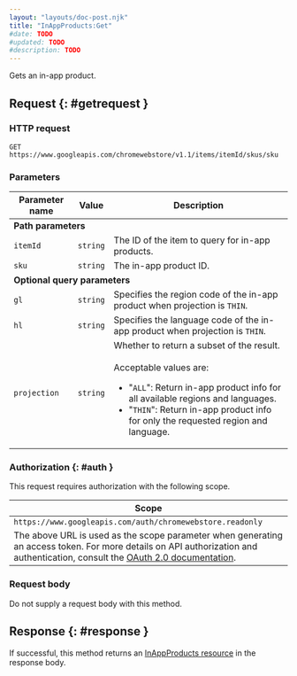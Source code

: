 ```yaml
---
layout: "layouts/doc-post.njk"
title: "InAppProducts:Get"
#date: TODO
#updated: TODO
#description: TODO
---
```


Gets an in-app product.

## Request {: #getrequest }

### HTTP request

```http
GET https://www.googleapis.com/chromewebstore/v1.1/items/itemId/skus/sku
```

### Parameters

<table class="with-borders with-heading-tint"><thead><tr><th>Parameter name</th><th>Value</th><th>Description</th></tr></thead><tbody><tr><td colspan="3"><b>Path parameters</b></td></tr><tr id="itemId"><td><code>itemId</code></td><td><code>string</code></td><td>The ID of the item to query for in-app products.</td></tr><tr id="sku"><td><code>sku</code></td><td><code>string</code></td><td>The in-app product ID.</td></tr><tr><td colspan="3"><b>Optional query parameters</b></td></tr><tr id="gl"><td><code>gl</code></td><td><code>string</code></td><td>Specifies the region code of the in-app product when projection is <code>THIN</code>.</td></tr><tr id="hl"><td><code>hl</code></td><td><code>string</code></td><td>Specifies the language code of the in-app product when projection is <code>THIN</code>.</td></tr><tr id="projection"><td><code>projection</code></td><td><code>string</code></td><td>Whether to return a subset of the result.<br><br>Acceptable values are:<ul><li>"<code>ALL</code>": Return in-app product info for all available regions and languages.</li><li>"<code>THIN</code>": Return in-app product info for only the requested region and language.</li></ul></td></tr></tbody></table>

### Authorization {: #auth }

This request requires authorization with the following scope.

<table><thead><tr><th>Scope</th></tr></thead><tbody><tr><td><code>https://www.googleapis.com/auth/chromewebstore.readonly</code></td></tr><tr><td>The above URL is used as the scope parameter when generating an access token. For more details on API authorization and authentication, consult the <a href="https://developers.google.com/accounts/docs/OAuth2">OAuth 2.0 documentation</a>.</td></tr></tbody></table>

### Request body

Do not supply a request body with this method.

## Response {: #response }

If successful, this method returns an [InAppProducts resource][2] in the response body.

[1]: https://developers.google.com/accounts/docs/OAuth2
[2]: /docs/webstore/webstore_api/inAppProducts#resource

